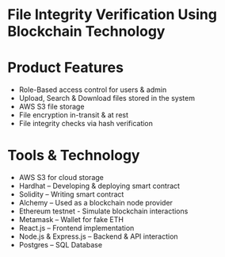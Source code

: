 # File Integrity Verification Using Blockchain Technology

# Product Features

- Role-Based access control for users & admin
- Upload, Search & Download files stored in the system
- AWS S3 file storage
- File encryption in-transit & at rest
- File integrity checks via hash verification

# Tools & Technology 

- AWS S3 for cloud storage
- Hardhat – Developing & deploying smart contract
- Solidity – Writing smart contract
- Alchemy – Used as a blockchain node provider
- Ethereum testnet - Simulate blockchain interactions 
- Metamask – Wallet for fake ETH
- React.js – Frontend implementation
- Node.js & Express.js – Backend & API interaction
- Postgres – SQL Database 
